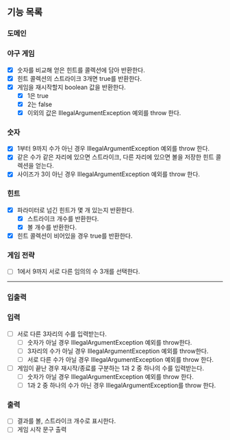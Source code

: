 ## 기능 목록

### 도메인

### 야구 게임

- [x] 숫자를 비교해 얻은 힌트를 콜렉션에 담아 반환한다.
- [x] 힌트 콜렉션의 스트라이크 3개면 true를 반환한다.
- [x] 게임을 재시작할지 boolean 값을 반환한다.
    - [x] 1은 true
    - [x] 2는 false
    - [x] 이외의 값은 IllegalArgumentException 예외를 throw 한다.

### 숫자

- [x] 1부터 9까지 수가 아닌 경우 IllegalArgumentException 예외를 throw 한다.
- [x] 같은 수가 같은 자리에 있으면 스트라이크, 다른 자리에 있으면 볼을 저장한 힌트 콜렉션을 얻는다.
- [x] 사이즈가 3이 아닌 경우 IllegalArgumentException 예외를 throw 한다.

### 힌트

- [x] 파라미터로 넘긴 힌트가 몇 개 있는지 반환한다.
    - [x] 스트라이크 개수를 반환한다.
    - [x] 볼 개수를 반환한다.
- [x] 힌트 콜렉션이 비어있을 경우 true를 반환한다.

### 게임 전략

- [ ] 1에서 9까지 서로 다른 임의의 수 3개를 선택한다.

<hr>

### 입출력

### 입력

- [ ] 서로 다른 3자리의 수를 입력받는다.
    - [ ] 숫자가 아닐 경우 IllegalArgumentException 예외를 throw한다.
    - [ ] 3자리의 수가 아닐 경우 IllegalArgumentException 예외를 throw한다.
    - [ ] 서로 다른 수가 아닐 경우 IllegalArgumentException 예외를 throw 한다.

- [ ] 게임이 끝난 경우 재시작/종료를 구분하는 1과 2 중 하나의 수를 입력받는다.
    - [ ] 숫자가 아닐 경우 IllegalArgumentException 예외를 throw 한다.
    - [ ] 1과 2 중 하나의 수가 아닌 경우 IllegalArgumentException를 throw 한다.

### 출력

- [ ] 결과를 볼, 스트라이크 개수로 표시한다.
- [ ] 게임 시작 문구 출력
